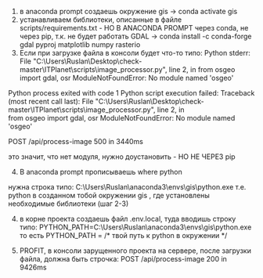 1. в anaconda prompt создаешь окружение gis -> conda activate gis
2. устанавливаем библиотеки, описанные в файле scripts/requirements.txt - НО В ANACONDA PROMPT через conda, не через pip, т.к. не будет работать GDAL -> conda install -c conda-forge gdal pyproj matplotlib numpy rasterio
3. Если при загрузке файла в консоли будет что-то типо:
Python stderr:   File "C:\Users\Ruslan\Desktop\check-master\ITPlanet\scripts\image_processor.py", line 2, in <module>
    from osgeo import gdal, osr
ModuleNotFoundError: No module named 'osgeo'

Python process exited with code 1
Python script execution failed: Traceback (most recent call last):
  File "C:\Users\Ruslan\Desktop\check-master\ITPlanet\scripts\image_processor.py", line 2, in <module>      
    from osgeo import gdal, osr
ModuleNotFoundError: No module named 'osgeo'

 POST /api/process-image 500 in 3440ms

 это значит, что нет модуля, нужно доустановить - НО НЕ ЧЕРЕЗ pip
 

 4. В anaconda prompt прописываешь where python

 нужна строка типо:
 C:\Users\Ruslan\anaconda3\envs\gis\python.exe
 т.е. python в созданном тобой окружении gis , где установлены необходимые библиотеки (шаг 2-3)

 4. в корне проекта создаешь файл .env.local, туда вводишь строку типо:
   PYTHON_PATH=C:\Users\Ruslan\anaconda3\envs\gis\python.exe
то есть PYTHON_PATH = /* твой путь к python в окружении */ 

5. PROFIT, в консоли зарущенного проекта на сервере, после загрузки файла, должна быть строчка:
 POST /api/process-image 200 in 9426ms